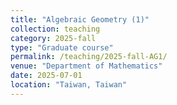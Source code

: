 ```yaml
---
title: "Algebraic Geometry (1)"
collection: teaching
category: 2025-fall
type: "Graduate course"
permalink: /teaching/2025-fall-AG1/
venue: "Department of Mathematics"
date: 2025-07-01
location: "Taiwan, Taiwan"
---
```


&nbsp;



